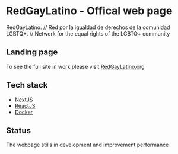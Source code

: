 # RedGayLatino - Offical web page
RedGayLatino. 
// Red por la igualdad de derechos de la comunidad LGBTQ+.
// Network for the equal rights of the LGBTQ+ community


## Landing page
To see the full site in work please visit [RedGayLatino.org](https://www.redgaylatino.org/)

## Tech stack
- [NextJS](https://nextjs.org/)
- [ReactJS](https://reactjs.org/)
- [Docker](https://www.docker.com/)

## Status
The webpage stills in development and improvement performance